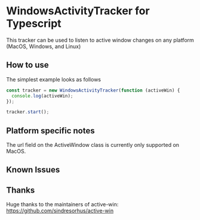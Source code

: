 # WindowsActivityTracker for Typescript

This tracker can be used to listen to active window changes on any platform (MacOS, Windows, and Linux)

## How to use

The simplest example looks as follows

```ts
const tracker = new WindowsActivityTracker(function (activeWin) {
  console.log(activeWin);
});

tracker.start();
```

## Platform specific notes

The url field on the ActiveWindow class is currently only supported on MacOS.

## Known Issues

## Thanks

Huge thanks to the maintainers of active-win: https://github.com/sindresorhus/active-win
